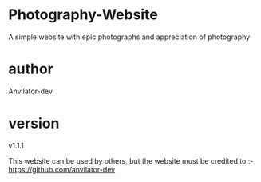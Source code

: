 # Photography-Website
 A simple website with epic photographs and appreciation of photography
 
# author 
Anvilator-dev

# version
v1.1.1

This website can be used by others, but the website must be credited to :-
https://github.com/anvilator-dev